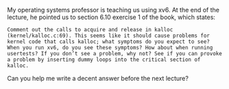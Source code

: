 My operating systems professor is teaching us using xv6. At the end of the lecture, he pointed us to section 6.10 exercise 1 of the book, which states:

    Comment out the calls to acquire and release in kalloc (kernel/kalloc.c:69). This seems like it should cause problems for kernel code that calls kalloc; what symptoms do you expect to see? When you run xv6, do you see these symptoms? How about when running usertests? If you don’t see a problem, why not? See if you can provoke a problem by inserting dummy loops into the critical section of kalloc.

Can you help me write a decent answer before the next lecture?
